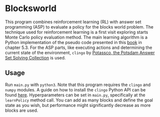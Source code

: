 # Blocksworld
This program combines reinforcement learning (RL) with answer set programming (ASP) to evaluate a policy for the blocks world problem.
The technique used for reinforcement learning is a first visit exploring starts Monte Carlo policy evaluation method.
The main learning algorithm is a Python implementation of the pseudo code presented in this [book][rl_book] in chapter 5.3. 
For the ASP parts, like executing actions and determining the current state of the environment, `clingo` by [Potassco, the Potsdam Answer Set Solving Collection][potassco] is used.

## Usage
Run `main.py` with `python3`. Note that this program requires the `clingo` and `numpy` modules.
A guide on how to install the `clingo` Python API can be found [here][clingo_python_api].
Hyperparameters can be set in `main.py`, specifically at the `learnPolicy` method call.
You can add as many blocks and define the goal state as you wish, but performance might significantly decrease as more blocks are used.

[rl_book]: http://incompleteideas.net/book/the-book-2nd.html
[potassco]: https://potassco.org
[clingo_python_api]: https://potassco.org/clingo/#packages

